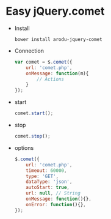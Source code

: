 # Easy jQuery.comet

* Install
    ``` 
    bower install arodu-jquery-comet
    ```

* Connection
    ``` javascript
    var comet = $.comet({
        url: 'comet.php',
        onMessage: function(m){
            // Actions
        }
    });
    ```

* start
    ``` javascript
    comet.start();
    ```

* stop
    ``` javascript
    comet.stop();
    ```

* options
    ``` javascript
    $.comet({
        url: 'comet.php',
        timeout: 60000,
        type: 'GET',
        dataType: 'json',
        autoStart: true,
        url: null, // String
        onMessage: function(){},
        onError: function(){},
    });
    ```
